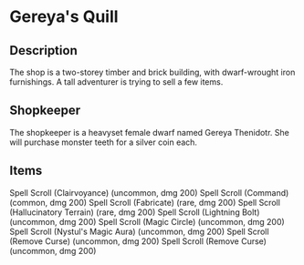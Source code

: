 # Gereya's Quill

## Description	
The shop is a two-storey timber and brick building, with dwarf-wrought iron furnishings. A tall adventurer is trying to sell a few items.

## Shopkeeper	
The shopkeeper is a heavyset female dwarf named Gereya Thenidotr. She will purchase monster teeth for a silver coin each.

## Items	
Spell Scroll (Clairvoyance) (uncommon, dmg 200)
Spell Scroll (Command) (common, dmg 200)
Spell Scroll (Fabricate) (rare, dmg 200)
Spell Scroll (Hallucinatory Terrain) (rare, dmg 200)
Spell Scroll (Lightning Bolt) (uncommon, dmg 200)
Spell Scroll (Magic Circle) (uncommon, dmg 200)
Spell Scroll (Nystul's Magic Aura) (uncommon, dmg 200)
Spell Scroll (Remove Curse) (uncommon, dmg 200)
Spell Scroll (Remove Curse) (uncommon, dmg 200)